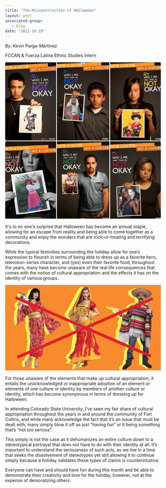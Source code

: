 ```yaml
---
title: "The Misconstruction of Halloween"
layout: post
associated-group:
   - blog
date: "2021-10-19"
---
```


By: Kevin Parga-Martinez

FCCAN & Fuerza Latina Ethnic Studies Intern

[![](/media/Screen-Shot-2021-10-18-at-6.43.32-PM.png)](http://fccan.org/wp-content/uploads/2021/10/Screen-Shot-2021-10-18-at-6.43.32-PM.png)

It's to no one's surprise that Halloween has become an annual staple, allowing for an escape from reality and being able to come together as a community and enjoy the wonders that are trick-or-treating and terrifying decorations.

While the typical festivities surrounding the holiday allow for one’s expression to flourish in terms of being able to dress up as a favorite hero, television-series character, and (yes) even their favorite food, throughout the years, many have become unaware of the real life consequences that comes with the notion of cultural appropriation and the effects it has on the identity of various groups.

[![](/media/Screen-Shot-2021-10-18-at-6.42.40-PM.png)](http://fccan.org/wp-content/uploads/2021/10/Screen-Shot-2021-10-18-at-6.42.40-PM.png)

For those unaware of the elements that make up cultural appropriation, it entails the unacknowledged or inappropriate adoption of an element or elements of one culture or identity by members of another culture or identity, which has become synonymous in terms of dressing up for Halloween.

In attending Colorado State University, I’ve seen my fair share of cultural appropriation throughout the years in and around the community of Fort Collins, and while many acknowledge the fact that it’s an issue that must be dealt with, many simply blow it off as just “having fun” or it being something that’s “not too serious”.

This simply is not the case as it dehumanizes an entire culture down to a stereotypical portrayal that does not have to do with their identity at all. It’s important to understand the seriousness of such acts, as we live in a time that seeks the dissolvement of stereotypes yet still allowing it to continue simply because a holiday validates these types of claims is counterintuitive.

Everyone can have and should have fun during this month and be able to demonstrate their creativity and love for the holiday, however, not at the expense of demoralizing others.
